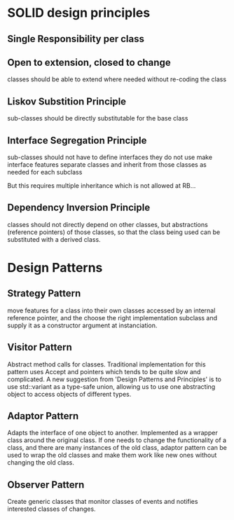 # SOLID design principles

## Single Responsibility per class

## Open to extension, closed to change
classes should be able to extend where needed without re-coding the class

## Liskov Substition Principle
sub-classes should be directly substitutable for the base class

## Interface Segregation Principle
sub-classes should not have to define interfaces they do not use
make interface features separate classes and inherit from those classes as needed for each subclass

But this requires multiple inheritance which is not allowed at RB...

## Dependency Inversion Principle

classes should not directly depend on other classes, but abstractions (reference pointers) of those classes, so that the class being used can be substituted with a derived class.

# Design Patterns

## Strategy Pattern

move features for a class into their own classes accessed by an internal reference pointer, and the choose the right implementation subclass and supply it as a constructor argument at instanciation.

## Visitor Pattern

Abstract method calls for classes.  Traditional implementation for this pattern uses Accept and pointers which tends to be quite slow and complicated.  A new suggestion from 'Design Patterns and Principles' is to use std::variant as a type-safe union, allowing us to use one abstracting object to access objects of different types.  

## Adaptor Pattern

Adapts the interface of one object to another.  Implemented as a wrapper class around the original class.  If one needs to change the functionality of a class, and there are many instances of the old class, adaptor pattern can be used to wrap the old classes and make them work like new ones without changing the old class.

## Observer Pattern
Create generic classes that monitor classes of events and notifies interested classes of changes.


